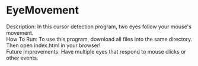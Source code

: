 # EyeMovement

Description: In this cursor detection program, two eyes follow your mouse's movement.
<br>
How To Run: To use this program, download all files into the same directory. Then open index.html in your browser!
<br>
Future Improvements: Have multiple eyes that respond to mouse clicks or other events.
